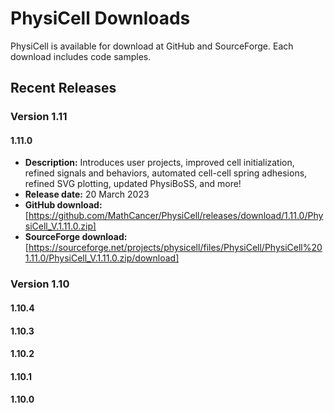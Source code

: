 # PhysiCell Downloads 
PhysiCell is available for download at GitHub and SourceForge. Each download includes code samples.

## Recent Releases 

### Version 1.11
#### 1.11.0
* **Description:** Introduces user projects, improved cell initialization, refined signals and behaviors, automated cell-cell spring adhesions, refined SVG plotting, updated PhysiBoSS, and more! 
* **Release date:** 20 March 2023
* **GitHub download:** [https://github.com/MathCancer/PhysiCell/releases/download/1.11.0/PhysiCell_V.1.11.0.zip] 
* **SourceForge download:** [https://sourceforge.net/projects/physicell/files/PhysiCell/PhysiCell%201.11.0/PhysiCell_V.1.11.0.zip/download]  

### Version 1.10

#### 1.10.4

#### 1.10.3

#### 1.10.2

#### 1.10.1

#### 1.10.0

